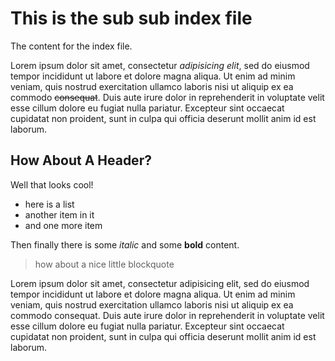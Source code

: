 <!--
Title: Sub Sub Index File
Description: This is a long line that has some big words in it. Also some punctuation!
Special: <p>how about some HTML?</p>
-->
<!-- here is a comment right at the top to try and fuck you up! -->

This is the sub sub index file
===========================

The content for the index file.

Lorem ipsum dolor sit amet, consectetur *adipisicing elit*, sed do eiusmod tempor incididunt ut labore et dolore magna aliqua. Ut enim ad minim veniam, quis nostrud exercitation ullamco laboris nisi ut aliquip ex ea commodo ~~consequat~~. Duis aute irure dolor in reprehenderit in voluptate velit esse cillum dolore eu fugiat nulla pariatur. Excepteur sint occaecat cupidatat non proident, sunt in culpa qui officia deserunt mollit anim id est laborum.

## How About A Header?

Well that looks cool!

<!-- another stupid comment in a markdown file -->

* here is a list
* another item in it
* and one more item

Then finally there is some *italic* and some **bold** content.

> how about a nice little blockquote

Lorem ipsum dolor sit amet, consectetur adipisicing elit, sed do eiusmod tempor incididunt ut labore et dolore magna aliqua. Ut enim ad minim veniam, quis nostrud exercitation ullamco laboris nisi ut aliquip ex ea commodo consequat. Duis aute irure dolor in reprehenderit in voluptate velit esse cillum dolore eu fugiat nulla pariatur. Excepteur sint occaecat cupidatat non proident, sunt in culpa qui officia deserunt mollit anim id est laborum.